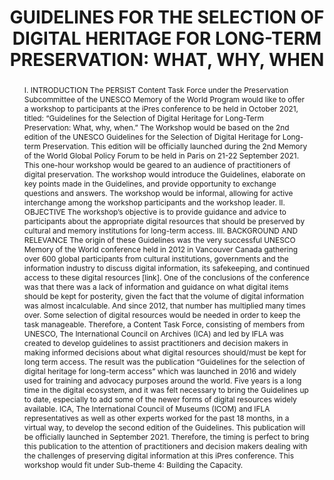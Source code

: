---
abstract: "I.\tINTRODUCTION \nThe PERSIST Content Task Force under the Preservation
  Subcommittee of the UNESCO Memory of the World Program would like to offer a workshop
  to participants at the iPres conference to be held in October 2021, titled: “Guidelines
  for the Selection of Digital Heritage for Long-Term Preservation: What, why, when.”
  The Workshop would be based on the 2nd edition of the UNESCO Guidelines for the
  Selection of Digital Heritage for Long-term Preservation. This edition will be officially
  launched during the 2nd Memory of the World Global Policy Forum to be held in Paris
  on 21-22 September 2021. \nThis one-hour workshop would be geared to an audience
  of practitioners of digital preservation.  The workshop would introduce the Guidelines,
  elaborate on key points made in the Guidelines, and provide opportunity to exchange
  questions and answers. The workshop would be informal, allowing for active interchange
  among the workshop participants and the workshop leader.\nII.\tOBJECTIVE\nThe workshop’s
  objective is to provide guidance and advice to participants about the appropriate
  digital resources that should be preserved by cultural and memory institutions for
  long-term access. \nIII.\tBACKGROUND AND RELEVANCE \nThe origin of these Guidelines
  was the very successful UNESCO Memory of the World conference held in 2012 in Vancouver
  Canada gathering over 600 global participants from cultural institutions, governments
  and the information industry to discuss digital information, its safekeeping, and
  continued access to these digital resources [link]. One of the conclusions of the
  conference was that there was a lack of information and guidance on what digital
  items should be kept for posterity, given the fact that the volume of digital information
  was almost incalculable. And since 2012, that number has multiplied many times over.
  Some selection of digital resources would be needed in order to keep the task manageable.\nTherefore,
  a Content Task Force, consisting of members from UNESCO, The International Council
  on Archives (ICA) and led by IFLA was created to develop guidelines to assist practitioners
  and decision makers in making informed decisions about what digital resources should/must
  be kept for long term access.\nThe result was the publication “Guidelines for the
  selection of digital heritage for long-term access” which was launched in 2016 and
  widely used for training and advocacy purposes around the world.\nFive years is
  a long time in the digital ecosystem, and it was felt necessary to bring the Guidelines
  up to date, especially to add some of the newer forms of digital resources widely
  available. ICA, The International Council of Museums (ICOM) and IFLA representatives
  as well as other experts worked for the past 18 months, in a virtual way, to develop
  the second edition of the Guidelines. This publication will be officially launched
  in September 2021.\nTherefore, the timing is perfect to bring this publication to
  the attention of practitioners and decision makers dealing with the challenges of
  preserving digital information at this iPres conference. This workshop would fit
  under Sub-theme 4: Building the Capacity.\n"
creators:
- McGuire, Claire (The International Federation of Library Associations and Institutions
- Parent, Ingrid
date: null
document_url: https://services.phaidra.univie.ac.at/api/object/o:1424918/download
grand_parent: iPRES
institutions:
- IFLA)
- University of British Columbia / IFLA
keywords:
- content selection
- digital preservation
- libraries
- archives
- museums
landing_page_url: https://phaidra.univie.ac.at/o:1424918
language: eng
layout: publication
license: CC BY 4.0 International
notes_url: null
parent: iPRES 2021
publication_type: paper
size: 86399
slides_url: null
source_name: iPRES
stream_url: null
title: 'GUIDELINES FOR THE SELECTION OF DIGITAL HERITAGE FOR LONG-TERM PRESERVATION:
  WHAT, WHY, WHEN'
year: 2021
---